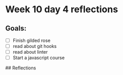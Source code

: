 # Week 10 day 4 reflections

## Goals:

* [ ] Finish gilded rose
* [ ] read about git hooks 
* [ ] read about linter
* [ ] Start a javascript course

## Reflections


